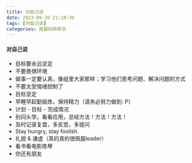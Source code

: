```yaml
---
title: 对自己说
date: 2023-09-26 21:10:39
tags: [对自己说]
categories: 羧基的碎碎念
---
```


#### **对自己说**

- 目标要永远坚定
- 不要畏惧环境
- 做事一定要认真，像组里大家那样；学习他们思考问题、解决问题的方式
- 不要太受情绪控制了
- 目标坚定
- 早睡早起勤锻炼，保持精力（请务必努力做到: P）
- 计划 - 目标 - 完成情况
- 别闷头学。看看应用，总结方法！方法！方法！
- 及时记录复盘，多反思，多提问
- Stay hungry, stay foolish.
- 礼貌 & 谦虚（真的真的很佩服leader）
- 看书看电影练琴
- 你还有朋友

